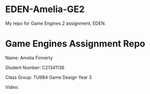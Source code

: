 # EDEN-Amelia-GE2
 My repo for Game Engines 2 assignment, EDEN.

 # Game Engines Assignment Repo

Name: Amelia Finnerty

Student Number: C21341136

Class Group: TU984 Game Design Year 3

Video:
